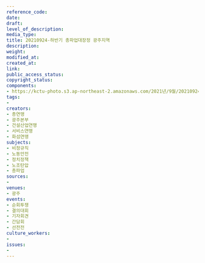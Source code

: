 ```yaml
---
reference_code: 
date: 
draft: 
level_of_description: 
media_type: 
title: 20210924-하반기 총파업대장정 광주지역
description: 
weight: 
modified_at: 
created_at: 
link: 
public_access_status: 
copyright_status: 
components:
- https://kctu-photo.s3.ap-northeast-2.amazonaws.com/2021년/9월/20210924-하반기+총파업대장정+광주지역/404178_62167_829.jpg
tags:
- 
creators:
- 총연맹
- 광주본부
- 건설산업연맹
- 서비스연맹
- 화섬연맹
subjects:
- 비정규직
- 노동안전
- 정치정책
- 노조탄압
- 총파업
sources:
- 
venues:
- 광주
events:
- 순회투쟁
- 결의대회
- 기자회견
- 간담회
- 선전전
culture_workers:
- 
issues:
- 
---
```

